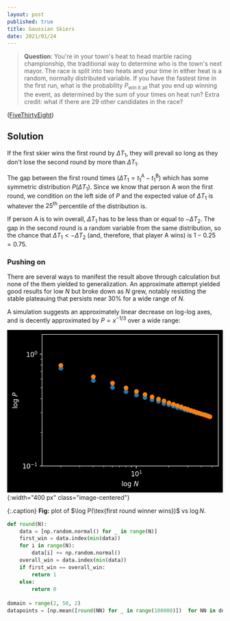 ```yaml
---
layout: post
published: true
title: Gaussian Skiers
date: 2021/01/24
---
```


>**Question**: You're in your town's heat to head marble racing championship, the traditional way to determine who is the town's next mayor. The race is split into two heats and your time in either heat is a random, normally distributed variable. If you have the fastest time in the first run, what is the probability $P_\text{win it all}$ that you end up winning the event, as determined by the sum of your times on heat run? Extra credit: what if there are $29$ other candidates in the race?

<!--more-->

([FiveThirtyEight](https://fivethirtyeight.com/features/can-you-skillfully-ski-the-slopes/))

## Solution

If the first skier wins the first round by $\Delta T_1,$ they will prevail so long as they don't lose the second round by more than $\Delta T_1.$ 

The gap between the first round times $\left(\Delta T_1 = t^\text{A}_1 - t^\text{B}_1\right)$ which has some symmetric distribution $P(\Delta T_1).$ Since we know that person $\text{A}$ won the first round, we condition on the left side of $P$ and the expected value of $\Delta T_1$ is whatever the $25^\text{th}$ percentile of the distribution is. 

If person $\text{A}$ is to win overall, $\Delta T_1$ has to be less than or equal to $-\Delta T_2.$ The gap in the second round is a random variable from the same distribution, so the chance that $\Delta T_1 < -\Delta T_2$ (and, therefore, that player $\text{A}$ wins) is $1 - 0.25 = 0.75.$

### Pushing on

There are several ways to manifest the result above through calculation but none of the them yielded to generalization. An approximate attempt yielded good results for low $N$ but broke down as $N$ grew, notably resisting the stable plateauing that persists near $30\%$ for a wide range of $N.$

A simulation suggests an approximately linear decrease on log-log axes, and is decently approximated by $P = x^{-1/3}$ over a wide range:

![](/img/FE48C7B9-2B85-4CF5-AD7E-BE6190F97836.png){:width="400 px" class="image-centered"}

{:.caption}
**Fig:** plot of $\log P(\tex{first round winner wins})$ vs $\log N.$

```python
def round(N):
    data = [np.random.normal() for _ in range(N)]
    first_win = data.index(min(data))
    for i in range(N):
        data[i] += np.random.normal()
    overall_win = data.index(min(data))
    if first_win == overall_win:
        return 1
    else:
        return 0
  
domain = range(2, 50, 2)
datapoints = [np.mean([round(NN) for _ in range(100000)])  for NN in domain]
```

<br>
